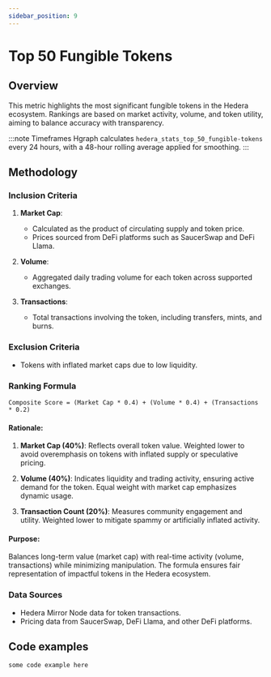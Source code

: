 ```yaml
---
sidebar_position: 9
---
```


# Top 50 Fungible Tokens

## Overview  
This metric highlights the most significant fungible tokens in the Hedera ecosystem. Rankings are based on market activity, volume, and token utility, aiming to balance accuracy with transparency.  

:::note Timeframes
Hgraph calculates `hedera_stats_top_50_fungible-tokens` every 24 hours, with a 48-hour rolling average applied for smoothing.
:::

## Methodology  

### Inclusion Criteria  
1. **Market Cap**:  
   - Calculated as the product of circulating supply and token price.  
   - Prices sourced from DeFi platforms such as SaucerSwap and DeFi Llama.  

2. **Volume**:  
   - Aggregated daily trading volume for each token across supported exchanges.  

3. **Transactions**:  
   - Total transactions involving the token, including transfers, mints, and burns.  

### Exclusion Criteria  
- Tokens with inflated market caps due to low liquidity.  

### Ranking Formula  

```
Composite Score = (Market Cap * 0.4) + (Volume * 0.4) + (Transactions * 0.2)
```

#### Rationale:

1. **Market Cap (40%)**: Reflects overall token value. Weighted lower to avoid overemphasis on tokens with inflated supply or speculative pricing.  

2. **Volume (40%)**: Indicates liquidity and trading activity, ensuring active demand for the token. Equal weight with market cap emphasizes dynamic usage.  

3. **Transaction Count (20%)**: Measures community engagement and utility. Weighted lower to mitigate spammy or artificially inflated activity.  

#### Purpose:  
Balances long-term value (market cap) with real-time activity (volume, transactions) while minimizing manipulation. The formula ensures fair representation of impactful tokens in the Hedera ecosystem.

### Data Sources  
- Hedera Mirror Node data for token transactions.  
- Pricing data from SaucerSwap, DeFi Llama, and other DeFi platforms. 

## Code examples

```
some code example here
```
